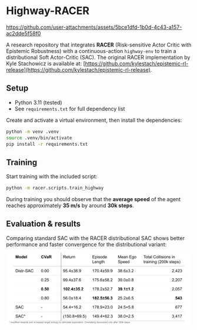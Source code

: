 # Highway-RACER

https://github.com/user-attachments/assets/5bce1dfd-1b0d-4c43-a157-ac2dde5f58f0

A research repository that integrates **RACER** (Risk-sensitive Actor Critic with Epistemic Robustness) with a continuous-action `highway-env` to train a distributional Soft Actor-Critic (SAC). The original RACER implementation by Kyle Stachowicz is available at: [https://github.com/kylestach/epistemic-rl-release](https://github.com/kylestach/epistemic-rl-release).

## Setup

* Python 3.11 (tested)
* See `requirements.txt` for full dependency list

Create and activate a virtual environment, then install the dependencies:

```bash
python -m venv .venv
source .venv/bin/activate
pip install -r requirements.txt
```

## Training

Start training with the included script:

```bash
python -m racer.scripts.train_highway
```

During training you should observe that the **average speed** of the agent reaches approximately **35 m/s** by around **30k steps**.

## Evaluation & results

Comparing standard SAC with the RACER distributional SAC shows better performance and faster convergence for the distributional variant:

![Quantitative results](results/quantitative_evaluation.png)
